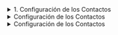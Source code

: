 
<details>
<summary>
1. Configuración de los Contactos
</summary>


<details>
<summary>
              1.1 Importar contactos
</summary>
[dads](google.com)
  
                [Paso 1. Ir al sector de los archivos de contactos en las nubes](https://github.com/Funpei/chatBot/tree/master/Configuraciones)

                *Paso 2.* Ejectutar el programa que efecúa la importación de contactos
                ir al escritorio y hacer clic en el acceso directo llamado <Cargar_Contactos>

              



</details>

<p>



```python
print("hello world!")
```

</p>
</details>



<details>
<summary>
Configuración de los Contactos
</summary>
<p>
#### yes, even hidden code blocks!

```python
print("hello world!")
```

</p>
</details>




<details>
<summary>
Configuración de los Contactos
</summary>
<p>
#### yes, even hidden code blocks!

```python
print("hello world!")
```

</p>
</details>
